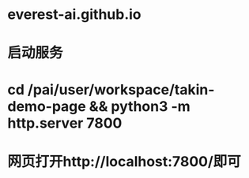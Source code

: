 # everest-ai.github.io
# 启动服务
# cd /pai/user/workspace/takin-demo-page && python3 -m http.server 7800

# 网页打开http://localhost:7800/即可

